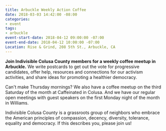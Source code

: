 ```yaml
---
title: Arbuckle Weekly Action Coffee
date: 2018-03-03 14:42:00 -08:00
categories:
- event
tags:
- arbuckle
event-start-date: 2018-04-12 09:00:00 -07:00
event-end-date: 2018-04-12 10:00:00 -07:00
Location: Rise & Grind, 208 5th St., Arbuckle, CA
---
```


**Join Indivisible Colusa County members for a weekly coffee meetup in Arbuckle.** We write postcards to get out the vote for progressive candidates, offer help, resources and connections for our activism activities, and share ideas for promoting a healthier democracy.

Can't make Thursday mornings? We also have a coffee meetup on the third Saturday of the month at Caffeinated in Colusa. And we have our regular open meetings with guest speakers on the first Monday night of the month in Williams.

Indivisible Colusa County is a grassroots group of neighbors who embrace the American principles of compassion, decency, diversity, tolerance, equality and democracy. If this describes you, please join us!